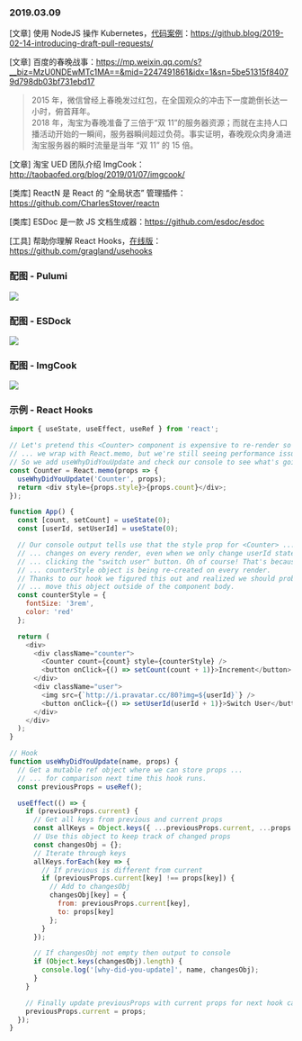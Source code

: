 ### 2019.03.09

[文章] 使用 NodeJS 操作 Kubernetes，[代码案例](https://github.com/pulumi/examples/blob/master/kubernetes-ts-guestbook/components/index.ts)：<https://github.blog/2019-02-14-introducing-draft-pull-requests/>

[文章] 百度的春晚战事：<https://mp.weixin.qq.com/s?__biz=MzU0NDEwMTc1MA==&mid=2247491861&idx=1&sn=5be51315f84079d798db03bf731ebd17>
> 2015 年，微信曾经上春晚发过红包，在全国观众的冲击下一度跪倒长达一小时，俯首拜年。  
> 2018 年，淘宝为春晚准备了三倍于“双 11”的服务器资源；而就在主持人口播活动开始的一瞬间，服务器瞬间超过负荷。事实证明，春晚观众肉身涌进淘宝服务器的瞬时流量是当年 “双 11” 的 15 倍。

[文章] 淘宝 UED 团队介绍 ImgCook：<http://taobaofed.org/blog/2019/01/07/imgcook/>

[类库] ReactN 是 React 的 “全局状态” 管理插件：<https://github.com/CharlesStover/reactn>

[类库] ESDoc 是一款 JS 文档生成器：<https://github.com/esdoc/esdoc>

[工具] 帮助你理解 React Hooks，[在线版](https://usehooks.com/)：<https://github.com/gragland/usehooks>

### 配图 - Pulumi
![](https://blog.pulumi.com/hs-fs/hubfs/KubeUpdate.gif?width=600&name=KubeUpdate.gif)

### 配图 - ESDock
![](https://raw.githubusercontent.com/esdoc/esdoc/master/manual/asset/image/top.png)

### 配图 - ImgCook
![](https://gw.alicdn.com/tfs/TB1ZGmCAXzqK1RjSZSgXXcpAVXa-1440-900.gif#align=left&display=inline&height=466&linkTarget=_blank&originHeight=900&originWidth=1440&width=746#align=left&display=inline&height=466&linkTarget=_blank&originHeight=900&originWidth=1440&width=746)

### 示例 - React Hooks
```js
import { useState, useEffect, useRef } from 'react';

// Let's pretend this <Counter> component is expensive to re-render so ...
// ... we wrap with React.memo, but we're still seeing performance issues :/
// So we add useWhyDidYouUpdate and check our console to see what's going on.
const Counter = React.memo(props => {
  useWhyDidYouUpdate('Counter', props);
  return <div style={props.style}>{props.count}</div>;
});

function App() {
  const [count, setCount] = useState(0);
  const [userId, setUserId] = useState(0);

  // Our console output tells use that the style prop for <Counter> ...
  // ... changes on every render, even when we only change userId state by ...
  // ... clicking the "switch user" button. Oh of course! That's because the
  // ... counterStyle object is being re-created on every render.
  // Thanks to our hook we figured this out and realized we should probably ...
  // ... move this object outside of the component body.
  const counterStyle = {
    fontSize: '3rem',
    color: 'red'
  };

  return (
    <div>
      <div className="counter">
        <Counter count={count} style={counterStyle} />
        <button onClick={() => setCount(count + 1)}>Increment</button>
      </div>
      <div className="user">
        <img src={`http://i.pravatar.cc/80?img=${userId}`} />
        <button onClick={() => setUserId(userId + 1)}>Switch User</button>
      </div>
    </div>
  );
}

// Hook
function useWhyDidYouUpdate(name, props) {
  // Get a mutable ref object where we can store props ...
  // ... for comparison next time this hook runs.
  const previousProps = useRef();

  useEffect(() => {
    if (previousProps.current) {
      // Get all keys from previous and current props
      const allKeys = Object.keys({ ...previousProps.current, ...props });
      // Use this object to keep track of changed props
      const changesObj = {};
      // Iterate through keys
      allKeys.forEach(key => {
        // If previous is different from current
        if (previousProps.current[key] !== props[key]) {
          // Add to changesObj
          changesObj[key] = {
            from: previousProps.current[key],
            to: props[key]
          };
        }
      });

      // If changesObj not empty then output to console
      if (Object.keys(changesObj).length) {
        console.log('[why-did-you-update]', name, changesObj);
      }
    }

    // Finally update previousProps with current props for next hook call
    previousProps.current = props;
  });
}
```